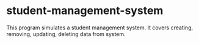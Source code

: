 # student-management-system
This program simulates a student management system. It covers creating, removing, updating, deleting data from system.
